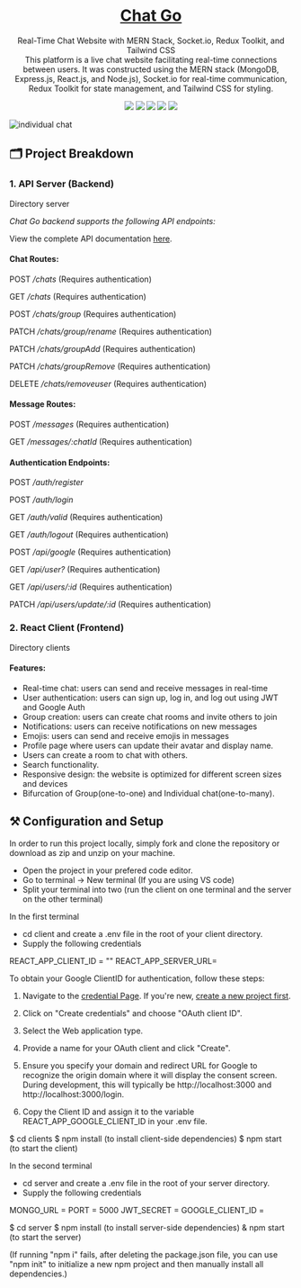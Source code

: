 <h1 align="center">
  <a href="https://astonishing-elf-ae6e2c.netlify.app/">
    Chat Go
  </a>
</h1>

<p align="center">
Real-Time Chat Website with MERN Stack, Socket.io, Redux Toolkit, and Tailwind CSS
  <br>
 This platform is a live chat website facilitating real-time connections between users. It was constructed using the MERN stack (MongoDB, Express.js, React.js, and Node.js), Socket.io for real-time communication, Redux Toolkit for state management, and Tailwind CSS for styling.
</p>
<p align="center">
  <strong><img src="https://img.shields.io/badge/MongoDB-4EA94B?style=for-the-badge&logo=mongodb&logoColor=white" /> <img src="https://img.shields.io/badge/Express.js-000000?style=for-the-badge&logo=express&logoColor=white" /> <img src="https://img.shields.io/badge/React-20232A?style=for-the-badge&logo=react&logoColor=61DAFB" /> <img src="https://img.shields.io/badge/Redux-593D88?style=for-the-badge&logo=redux&logoColor=white" /> <img src="https://img.shields.io/badge/Node.js-339933?style=for-the-badge&logo=nodedotjs&logoColor=white" /></strong>
</p>

![individual chat](https://github.com/unseen703/chatgo/assets/103515582/701ce69d-5de8-4a8a-9e7d-c1e5f27f090b)

## 🗂 Project Breakdown
    
### 1. API Server (Backend)
    
Directory server
    
*Chat Go backend supports the following API endpoints:*

View the complete API documentation <a href="https://github.com/unseen703/chat-go/blob/main/README.md">here</a>.

#### Chat Routes:

POST */chats* (Requires authentication)

GET */chats* (Requires authentication)

POST */chats/group* (Requires authentication)

PATCH */chats/group/rename* (Requires authentication)

PATCH */chats/groupAdd* (Requires authentication)

PATCH */chats/groupRemove* (Requires authentication)

DELETE */chats/removeuser* (Requires authentication)

#### Message Routes:

POST */messages* (Requires authentication)

GET */messages/:chatId* (Requires authentication)

#### Authentication Endpoints:

POST */auth/register*

POST */auth/login*

GET */auth/valid* (Requires authentication)

GET */auth/logout* (Requires authentication)

POST */api/google* (Requires authentication)

GET */api/user?* (Requires authentication)

GET */api/users/:id* (Requires authentication)

PATCH */api/users/update/:id* (Requires authentication)

### 2. React Client (Frontend)

Directory clients

#### Features:

- Real-time chat: users can send and receive messages in real-time
- User authentication: users can sign up, log in, and log out using JWT and Google Auth
- Group creation: users can create chat rooms and invite others to join
- Notifications: users can receive notifications on new messages
- Emojis: users can send and receive emojis in messages
- Profile page where users can update their avatar and display name.
- Users can create a room to chat with others.
- Search functionality.
- Responsive design: the website is optimized for different screen sizes and devices
- Bifurcation of Group(one-to-one) and Individual chat(one-to-many).

## ⚒ Configuration and Setup
In order to run this project locally, simply fork and clone the repository or download as zip and unzip on your machine.

- Open the project in your prefered code editor.
- Go to terminal -> New terminal (If you are using VS code)
- Split your terminal into two (run the client on one terminal and the server on the other terminal)

In the first terminal
- cd client and create a .env file in the root of your client directory.
- Supply the following credentials


REACT_APP_CLIENT_ID = ""
REACT_APP_SERVER_URL=


To obtain your Google ClientID for authentication, follow these steps:

1. Navigate to the [credential Page](https://console.cloud.google.com/apis/credentials). If you're new, [create a new project first](https://console.cloud.google.com/projectcreate).

2. Click on "Create credentials" and choose "OAuth client ID".

3. Select the Web application type.

4. Provide a name for your OAuth client and click "Create".

5. Ensure you specify your domain and redirect URL for Google to recognize the origin domain where it will display the consent screen. During development, this will typically be http://localhost:3000 and http://localhost:3000/login.

6. Copy the Client ID and assign it to the variable REACT_APP_GOOGLE_CLIENT_ID in your .env file.


$ cd clients
$ npm install (to install client-side dependencies)
$ npm start (to start the client)

In the second terminal
- cd server and create a .env file in the root of your server directory.
- Supply the following credentials


MONGO_URL = 
PORT = 5000 
JWT_SECRET = 
GOOGLE_CLIENT_ID = 




$ cd server
$ npm install (to install server-side dependencies)
& npm start (to start the server)

(If running "npm i" fails, after deleting the package.json file, you can use "npm init" to initialize a new npm project and then manually install all dependencies.)
